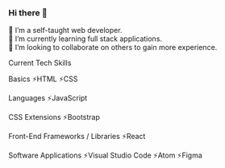### Hi there 👋

👀 I’m a self-taught web developer.<br/>
🌱 I’m currently learning full stack applications.<br/> 
💞️ I’m looking to collaborate on others to gain more experience. <br/>

Current Tech Skills

Basics 
⚡HTML ⚡CSS

Languages 
⚡JavaScript

CSS Extensions 
⚡Bootstrap

Front-End Frameworks / Libraries 
⚡React

Software Applications
⚡Visual Studio Code ⚡Atom ⚡Figma


<!--
**AlexKongFY/AlexKongFY** is a ✨ _special_ ✨ repository because its `README.md` (this file) appears on your GitHub profile.

Here are some ideas to get you started:

- 🔭 I’m currently working on ...
- 🌱 I’m currently learning ...
- 👯 I’m looking to collaborate on ...
- 🤔 I’m looking for help with ...
- 💬 Ask me about ...
- 📫 How to reach me: ...
- 😄 Pronouns: ...
- ⚡ Fun fact: ...
-->

